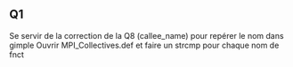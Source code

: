 ## Q1

Se servir de la correction de la Q8 (callee_name) pour repérer le nom dans gimple
Ouvrir MPI_Collectives.def et faire un strcmp pour chaque nom de fnct
